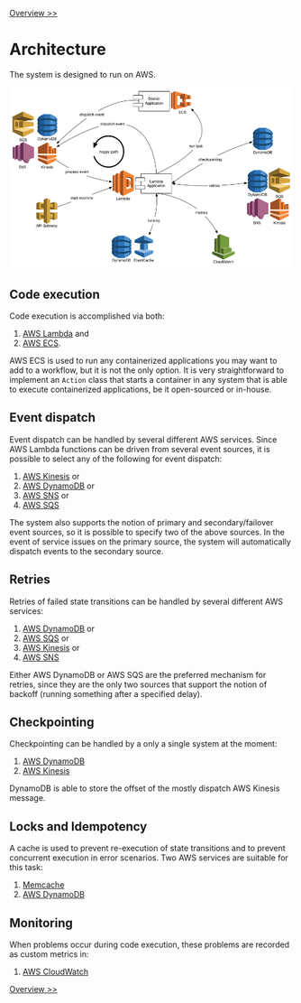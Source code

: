 <!--
Copyright 2016-2017 Workiva Inc.

Licensed under the Apache License, Version 2.0 (the "License");
you may not use this file except in compliance with the License.
You may obtain a copy of the License at

    http://www.apache.org/licenses/LICENSE-2.0

Unless required by applicable law or agreed to in writing, software
distributed under the License is distributed on an "AS IS" BASIS,
WITHOUT WARRANTIES OR CONDITIONS OF ANY KIND, either express or implied.
See the License for the specific language governing permissions and
limitations under the License.
-->

[Overview >>](OVERVIEW.md)

# Architecture

The system is designed to run on AWS. 

![AWS Architecture](images/architecture.png)

## Code execution

Code execution is accomplished via both:

1. [AWS Lambda](https://aws.amazon.com/lambda/) and 
1. [AWS ECS](https://aws.amazon.com/ecs/). 

AWS ECS is used to run any containerized applications you may want to add to a 
workflow, but it is not the only option.  It is very straightforward 
to implement an `Action` class that starts a container in any system that is able 
to execute containerized applications, be it open-sourced or in-house.

## Event dispatch

Event dispatch can be handled by several different AWS services. Since AWS Lambda functions
can be driven from several event sources, it is possible to select any of the following for
event dispatch:
 
1. [AWS Kinesis](https://aws.amazon.com/kinesis/) or
1. [AWS DynamoDB](https://aws.amazon.com/dynamodb/) or
1. [AWS SNS](https://aws.amazon.com/sns/) or
1. [AWS SQS](https://aws.amazon.com/sqs/)

The system also supports the notion of primary and secondary/failover event sources,
so it is possible to specify two of the above sources. In the event of service issues on 
the primary source, the system will automatically dispatch events to the secondary
source.

## Retries

Retries of failed state transitions can be handled by several different AWS services:

1. [AWS DynamoDB](https://aws.amazon.com/dynamodb/) or
1. [AWS SQS](https://aws.amazon.com/sqs/) or
1. [AWS Kinesis](https://aws.amazon.com/kinesis/) or
1. [AWS SNS](https://aws.amazon.com/sns/)

Either AWS DynamoDB or AWS SQS are the preferred mechanism for retries, since they 
are the only two sources that support the notion of backoff (running something after
a specified delay).

## Checkpointing

Checkpointing can be handled by a only a single system at the moment:

1. [AWS DynamoDB](https://aws.amazon.com/dynamodb/)
1. [AWS Kinesis](https://aws.amazon.com/kinesis/)

DynamoDB is able to store the offset of the mostly dispatch AWS Kinesis message.

## Locks and Idempotency

A cache is used to prevent re-execution of state transitions and to prevent
concurrent execution in error scenarios. Two AWS services are suitable for 
this task:

1. [Memcache](https://aws.amazon.com/elasticache/)
1. [AWS DynamoDB](https://aws.amazon.com/dynamodb/)

## Monitoring

When problems occur during code execution, these problems are recorded as custom
metrics in:

1. [AWS CloudWatch](https://aws.amazon.com/cloudwatch/)

[Overview >>](OVERVIEW.md)

